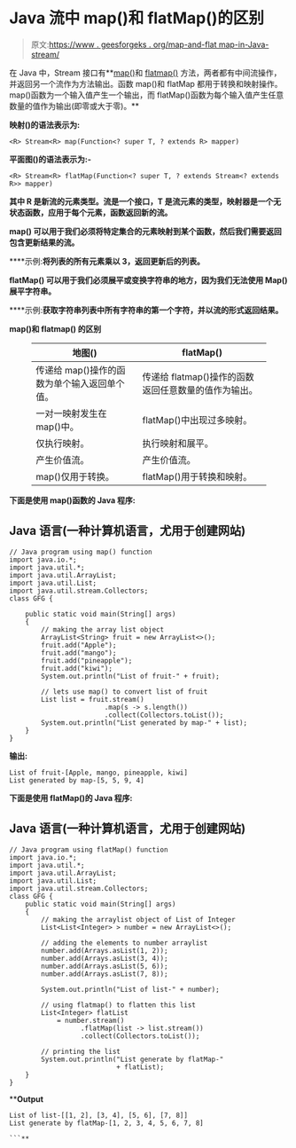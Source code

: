 # Java 流中 map()和 flatMap()的区别

> 原文:[https://www . geesforgeks . org/map-and-flat map-in-Java-stream/](https://www.geeksforgeeks.org/difference-between-map-and-flatmap-in-java-stream/)

在 Java 中，Stream 接口有**[map()](https://www.geeksforgeeks.org/stream-map-java-examples/)和 [flatmap()](https://www.geeksforgeeks.org/stream-flatmap-java-examples/) 方法，两者都有中间流操作，并返回另一个流作为方法输出。函数 map()和 flatMap 都用于转换和映射操作。map()函数为一个输入值产生一个输出，而 flatMap()函数为每个输入值产生任意数量的值作为输出(即零或大于零)。**

**映射()的语法表示为:**

```
<R> Stream<R> map(Function<? super T, ? extends R> mapper)
```

**平面图()的语法表示为:-**

```
<R> Stream<R> flatMap(Function<? super T, ? extends Stream<? extends R>> mapper)
```

**其中 R 是新流的元素类型。流是一个接口，T 是流元素的类型，映射器是一个无状态函数，应用于每个元素，函数返回新的流。**

****map()** 可以用于我们必须将特定集合的元素映射到某个函数，然后我们需要返回包含更新结果的流。**

****示例:**将列表的所有元素乘以 3，返回更新后的列表。**

****flatMap()** 可以用于我们必须展平或变换字符串的地方，因为我们无法使用 Map()展平字符串。**

****示例:**获取字符串列表中所有字符串的第一个字符，并以流的形式返回结果。**

****map()和 flatmap()** 的区别**

<figure class="table">

| 地图() | flatMap() |
| --- | --- |
| 传递给 map()操作的函数为单个输入返回单个值。 | 传递给 flatmap()操作的函数返回任意数量的值作为输出。 |
| 一对一映射发生在 map()中。 | flatMap()中出现过多映射。 |
| 仅执行映射。 | 执行映射和展平。 |
| 产生价值流。 | 产生价值流。 |
| map()仅用于转换。 | flatMap()用于转换和映射。 |

</figure>

**下面是使用 map()函数的 Java 程序:**

## **Java 语言(一种计算机语言，尤用于创建网站)**

```
// Java program using map() function
import java.io.*;
import java.util.*;
import java.util.ArrayList;
import java.util.List;
import java.util.stream.Collectors;
class GFG {

    public static void main(String[] args)
    {
        // making the array list object
        ArrayList<String> fruit = new ArrayList<>();
        fruit.add("Apple");
        fruit.add("mango");
        fruit.add("pineapple");
        fruit.add("kiwi");
        System.out.println("List of fruit-" + fruit);

        // lets use map() to convert list of fruit
        List list = fruit.stream()
                        .map(s -> s.length())
                        .collect(Collectors.toList());
        System.out.println("List generated by map-" + list);
    }
}
```

****输出:****

```
List of fruit-[Apple, mango, pineapple, kiwi]
List generated by map-[5, 5, 9, 4]
```

**下面是使用 flatMap()的 Java 程序:**

## **Java 语言(一种计算机语言，尤用于创建网站)**

```
// Java program using flatMap() function
import java.io.*;
import java.util.*;
import java.util.ArrayList;
import java.util.List;
import java.util.stream.Collectors;
class GFG {
    public static void main(String[] args)
    {
        // making the arraylist object of List of Integer
        List<List<Integer> > number = new ArrayList<>();

        // adding the elements to number arraylist
        number.add(Arrays.asList(1, 2));
        number.add(Arrays.asList(3, 4));
        number.add(Arrays.asList(5, 6));
        number.add(Arrays.asList(7, 8));

        System.out.println("List of list-" + number);

        // using flatmap() to flatten this list
        List<Integer> flatList
            = number.stream()
                  .flatMap(list -> list.stream())
                  .collect(Collectors.toList());

        // printing the list
        System.out.println("List generate by flatMap-"
                           + flatList);
    }
}
```

****Output**

```
List of list-[[1, 2], [3, 4], [5, 6], [7, 8]]
List generate by flatMap-[1, 2, 3, 4, 5, 6, 7, 8]

```**